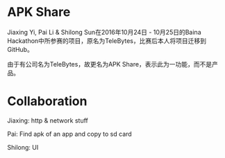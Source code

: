 # APK Share

Jiaxing Yi, Pai Li & Shilong Sun在2016年10月24日 - 10月25日的Baina Hackathon中所参赛的项目，原名为TeleBytes，比赛后本人将项目迁移到GitHub。

由于有公司名为TeleBytes，故更名为APK Share，表示此为一功能，而不是产品。

# Collaboration

Jiaxing: http & network stuff

Pai: Find apk of an app and copy to sd card

Shilong: UI